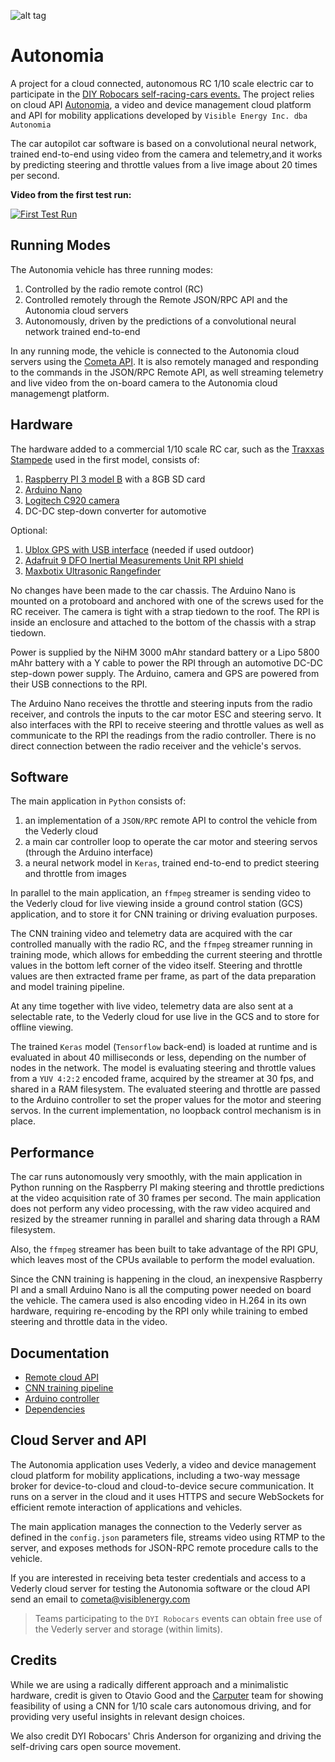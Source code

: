 ![alt tag](https://img.shields.io/badge/python-2.7-blue.svg)

# Autonomia
A project for a cloud connected, autonomous RC 1/10 scale electric car to participate in the [DIY Robocars self-racing-cars events.](https://www.meetup.com/Self-Racing-Cars/) The project relies on cloud API [Autonomia](http://www.autonomia.io), a video and device management cloud platform and API for mobility applications developed by `Visible Energy Inc. dba Autonomia`

The car autopilot car software is based on a convolutional neural network, trained end-to-end using video from the camera and telemetry,and it works by predicting steering and throttle values from a live image about 20 times per second.

**Video from the first test run:**

[![First Test Run](https://img.youtube.com/vi/642uDiZwA44/0.jpg)](https://youtu.be/642uDiZwA44)
## Running Modes
The Autonomia vehicle has three running modes:

1. Controlled by the radio remote control (RC)
2. Controlled remotely through the Remote JSON/RPC API and the Autonomia cloud servers
3. Autonomously, driven by the predictions of a convolutional neural network trained end-to-end

In any running mode, the vehicle is connected to the Autonomia cloud servers using the [Cometa API](http://www.cometa.io/cometa-api.html). It is also remotely managed and responding to the commands in the JSON/RPC Remote API, as well streaming telemetry and live video from the on-board camera to the Autonomia cloud managemengt platform.

## Hardware
The hardware added to a commercial 1/10 scale RC car, such as the [Traxxas Stampede](https://traxxas.com/products/models/electric/36054-1stampede?t=details) used in the first model, consists of:

1. [Raspberry PI 3 model B](https://www.raspberrypi.org/products/raspberry-pi-3-model-b/) with a 8GB SD card
2. [Arduino Nano](https://www.arduino.cc/en/Main/arduinoBoardNano)
3. [Logitech C920 camera](http://www.logitech.com/en-us/product/hd-pro-webcam-c920)
4. DC-DC step-down converter for automotive

Optional:

1. [Ublox GPS with USB interface](http://www.hardkernel.com/main/products/prdt_info.php?g_code=G142502154078) (needed if used outdoor)
2. [Adafruit 9 DFO Inertial Measurements Unit RPI shield](https://www.adafruit.com/products/2472)
3. [Maxbotix Ultrasonic Rangefinder](https://www.adafruit.com/products/172)

No changes have been made to the car chassis. The Arduino Nano is mounted on a protoboard and anchored with one of the screws used for the RC receiver. The camera is tight with a strap tiedown to the roof. The RPI is inside an enclosure and attached to the bottom of the chassis with a strap tiedown.

Power is supplied by the NiHM 3000 mAhr standard battery or a Lipo 5800 mAhr battery with a Y cable to power the RPI through an automotive DC-DC step-down power supply. The Arduino, camera and GPS are powered from their USB connections to the RPI.

The Arduino Nano receives the throttle and steering inputs from the radio receiver, and controls the inputs to the car motor ESC and steering servo. It also interfaces with the RPI to receive steering and throttle values as well as communicate to the RPI the readings from the radio controller. There is no direct connection between the radio receiver and the vehicle's servos.

## Software

The main application in `Python` consists of:

1. an implementation of a `JSON/RPC` remote API to control the vehicle from the Vederly cloud
2. a main car controller loop to operate the car motor and steering servos (through the Arduino interface)
3. a neural network model in `Keras`, trained end-to-end to predict steering and throttle from images

In parallel to the main application, an `ffmpeg` streamer is sending video to the Vederly cloud for live viewing inside a ground control station (GCS) application, and to store it for CNN training or driving evaluation purposes.

The CNN training video and telemetry data are acquired with the car controlled manually with the radio RC, and the `ffmpeg` streamer running in training mode, which allows for embedding the current steering and throttle values in the bottom left corner of the video itself. Steering and throttle values are then extracted frame per frame, as part of the data preparation and model training pipeline.

At any time together with live video, telemetry data are also sent at a selectable rate, to the Vederly cloud for use live in the GCS and to store for offline viewing.

The trained `Keras` model (`Tensorflow` back-end) is loaded at runtime and is evaluated in about 40 milliseconds or less, depending on the number of nodes in the network. The model is evaluating steering and throttle values from a `YUV 4:2:2` encoded frame, acquired by the streamer at 30 fps, and shared in a RAM filesystem. The evaluated steering and throttle are passed to the Arduino controller to set the proper values for the motor and steering servos. In the current implementation, no loopback control mechanism is in place.

## Performance

The car runs autonomously very smoothly, with the main application in Python running on the Raspberry PI making steering and throttle predictions at the video acquisition rate of 30 frames per second. The main application does not perform any video processing, with the raw video acquired and resized by the streamer running in parallel and sharing data through a RAM filesystem.

Also, the `ffmpeg` streamer has been built to take advantage of the RPI GPU, which leaves most of the CPUs available to perform the model evaluation.

Since the CNN training is happening in the cloud, an inexpensive Raspberry PI and a small Arduino Nano is all the computing power needed on board the vehicle. The camera used is also encoding video in H.264 in its own hardware, requiring re-encoding by the RPI only while training to embed steering and throttle data in the video.

## Documentation

* [Remote cloud API](../master/docs/remote-api.md) 
* [CNN training pipeline](../master/ConvNet/README.md)
* [Arduino controller](../master/Arduino/README.md)
* [Dependencies](../master/docs/dependencies.md)

## Cloud Server and API
The Autonomia application uses Vederly, a video and device management cloud platform for mobility applications, including a two-way message broker for device-to-cloud and cloud-to-device secure communication. It runs on a server in the cloud and it uses HTTPS and secure WebSockets for efficient remote interaction of applications and vehicles.

The main application manages the connection to the Vederly server as defined in the `config.json` parameters file, streams video using RTMP to the server, and exposes methods for JSON-RPC remote procedure calls to the vehicle. 

If you are interested in receiving beta tester credentials and access to a Vederly cloud server for testing the Autonomia software or the cloud API send an email to cometa@visiblenergy.com
>Teams participating to the `DYI Robocars` events can obtain free use of the Vederly server and storage (within limits).

## Credits

While we are using a radically different approach and a minimalistic hardware, credit is given to Otavio Good and the [Carputer](https://github.com/otaviogood/carputer) team for showing feasibility of using a CNN for 1/10 scale cars autonomous driving, and for providing very useful insights in relevant design choices.

We also credit DYI Robocars' Chris Anderson for organizing and driving the self-driving cars open source movement.
